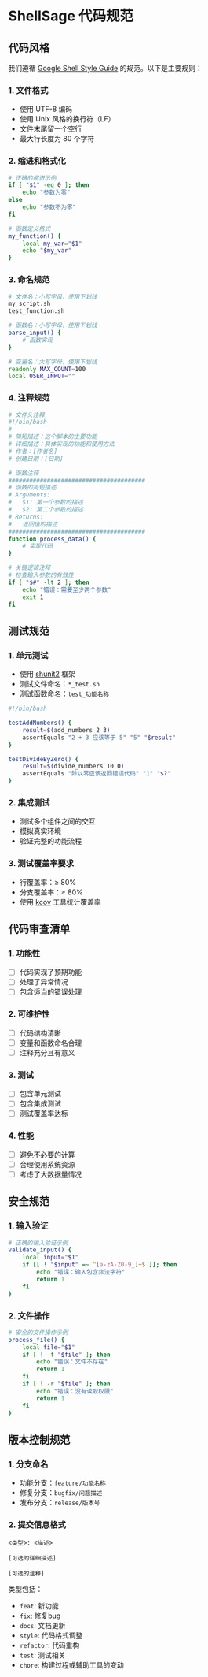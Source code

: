 # ShellSage 代码规范

## 代码风格

我们遵循 [Google Shell Style Guide](https://google.github.io/styleguide/shellguide.html) 的规范。以下是主要规则：

### 1. 文件格式
- 使用 UTF-8 编码
- 使用 Unix 风格的换行符（LF）
- 文件末尾留一个空行
- 最大行长度为 80 个字符

### 2. 缩进和格式化
```bash
# 正确的缩进示例
if [ "$1" -eq 0 ]; then
    echo "参数为零"
else
    echo "参数不为零"
fi

# 函数定义格式
my_function() {
    local my_var="$1"
    echo "$my_var"
}
```

### 3. 命名规范
```bash
# 文件名：小写字母，使用下划线
my_script.sh
test_function.sh

# 函数名：小写字母，使用下划线
parse_input() {
    # 函数实现
}

# 变量名：大写字母，使用下划线
readonly MAX_COUNT=100
local USER_INPUT=""
```

### 4. 注释规范
```bash
# 文件头注释
#!/bin/bash
#
# 简短描述：这个脚本的主要功能
# 详细描述：具体实现的功能和使用方法
# 作者：[作者名]
# 创建日期：[日期]

# 函数注释
#######################################
# 函数的简短描述
# Arguments:
#   $1: 第一个参数的描述
#   $2: 第二个参数的描述
# Returns:
#   返回值的描述
#######################################
function process_data() {
    # 实现代码
}

# 关键逻辑注释
# 检查输入参数的有效性
if [ "$#" -lt 2 ]; then
    echo "错误：需要至少两个参数"
    exit 1
fi
```

## 测试规范

### 1. 单元测试
- 使用 [shunit2](https://github.com/kward/shunit2) 框架
- 测试文件命名：`*_test.sh`
- 测试函数命名：`test_功能名称`

```bash
#!/bin/bash

testAddNumbers() {
    result=$(add_numbers 2 3)
    assertEquals "2 + 3 应该等于 5" "5" "$result"
}

testDivideByZero() {
    result=$(divide_numbers 10 0)
    assertEquals "除以零应该返回错误代码" "1" "$?"
}
```

### 2. 集成测试
- 测试多个组件之间的交互
- 模拟真实环境
- 验证完整的功能流程

### 3. 测试覆盖率要求
- 行覆盖率：≥ 80%
- 分支覆盖率：≥ 80%
- 使用 [kcov](https://github.com/SimonKagstrom/kcov) 工具统计覆盖率

## 代码审查清单

### 1. 功能性
- [ ] 代码实现了预期功能
- [ ] 处理了异常情况
- [ ] 包含适当的错误处理

### 2. 可维护性
- [ ] 代码结构清晰
- [ ] 变量和函数命名合理
- [ ] 注释充分且有意义

### 3. 测试
- [ ] 包含单元测试
- [ ] 包含集成测试
- [ ] 测试覆盖率达标

### 4. 性能
- [ ] 避免不必要的计算
- [ ] 合理使用系统资源
- [ ] 考虑了大数据量情况

## 安全规范

### 1. 输入验证
```bash
# 正确的输入验证示例
validate_input() {
    local input="$1"
    if [[ ! "$input" =~ ^[a-zA-Z0-9_]+$ ]]; then
        echo "错误：输入包含非法字符"
        return 1
    fi
}
```

### 2. 文件操作
```bash
# 安全的文件操作示例
process_file() {
    local file="$1"
    if [ ! -f "$file" ]; then
        echo "错误：文件不存在"
        return 1
    fi
    if [ ! -r "$file" ]; then
        echo "错误：没有读取权限"
        return 1
    fi
}
```

## 版本控制规范

### 1. 分支命名
- 功能分支：`feature/功能名称`
- 修复分支：`bugfix/问题描述`
- 发布分支：`release/版本号`

### 2. 提交信息格式
```
<类型>: <描述>

[可选的详细描述]

[可选的注释]
```

类型包括：
- `feat`: 新功能
- `fix`: 修复bug
- `docs`: 文档更新
- `style`: 代码格式调整
- `refactor`: 代码重构
- `test`: 测试相关
- `chore`: 构建过程或辅助工具的变动
